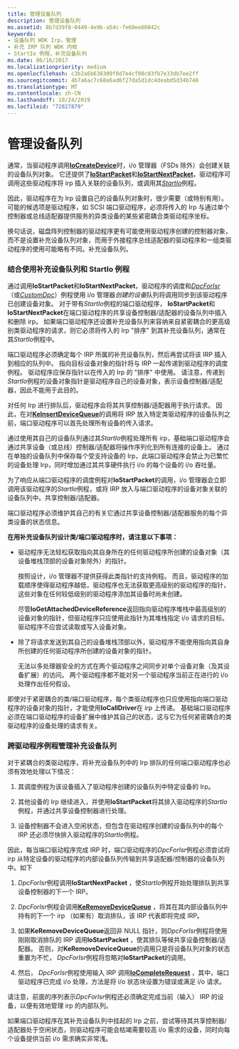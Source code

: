 ```yaml
---
title: 管理设备队列
description: 管理设备队列
ms.assetid: 8b7d39f8-0449-4e9b-a54c-fe60ee60842c
keywords:
- 设备队列 WDK Irp，管理
- 补充 IRP 队列 WDK 内核
- StartIo 例程，补充设备队列
ms.date: 06/16/2017
ms.localizationpriority: medium
ms.openlocfilehash: c3b2a6b638309f8d7e4cf08c03fb7e33db7ee2ff
ms.sourcegitcommit: 4b7a6ac7c68e6ad6f27da5d1dc4deabd5d34b748
ms.translationtype: MT
ms.contentlocale: zh-CN
ms.lasthandoff: 10/24/2019
ms.locfileid: "72827879"
---
```

# <a name="managing-device-queues"></a>管理设备队列





通常，当驱动程序调用[**IoCreateDevice**](https://docs.microsoft.com/windows-hardware/drivers/ddi/wdm/nf-wdm-iocreatedevice)时，i/o 管理器（FSDs 除外）会创建关联的设备队列对象。 它还提供了[**IoStartPacket**](https://docs.microsoft.com/windows-hardware/drivers/ddi/ntifs/nf-ntifs-iostartpacket)和[**IoStartNextPacket**](https://docs.microsoft.com/windows-hardware/drivers/ddi/ntifs/nf-ntifs-iostartnextpacket)，驱动程序可调用这些驱动程序将 irp 插入关联的设备队列，或调用其[*StartIo*](https://docs.microsoft.com/windows-hardware/drivers/ddi/wdm/nc-wdm-driver_startio)例程。

因此，驱动程序在为 Irp 设置自己的设备队列对象时，很少需要（或特别有用）。 可能的候选项是驱动程序，如 SCSI 端口驱动程序，必须将传入的 Irp 与通过单个控制器或总线适配器提供服务的异类设备的某些紧密耦合类驱动程序坐标。

换句话说，磁盘阵列控制器的驱动程序更有可能使用驱动程序创建的控制器对象，而不是设置补充设备队列对象，而用于外接程序总线适配器的驱动程序和一组类驱动程序的使用可能略有不同。补充设备队列。

### <a name="using-supplemental-device-queues-with-a-startio-routine"></a>结合使用补充设备队列和 StartIo 例程

通过调用**IoStartPacket**和**IoStartNextPacket**，驱动程序的调度和[*DpcForIsr*](https://docs.microsoft.com/windows-hardware/drivers/ddi/wdm/nc-wdm-io_dpc_routine) （或[*CustomDpc*](https://docs.microsoft.com/windows-hardware/drivers/ddi/wdm/nc-wdm-kdeferred_routine)）例程使用 i/o 管理器*创建的设备*队列将调用同步到该驱动程序已创建设备对象。 对于带有*StartIo*例程的端口驱动程序， **IoStartPacket**和**IoStartNextPacket**在端口驱动程序的共享设备控制器/适配器的设备队列中插入和删除 irp。 如果端口驱动程序还设置补充设备队列来容纳来自紧密耦合的更高级别类驱动程序的请求，则它必须将传入的 Irp "排序" 到其补充设备队列，通常在其*StartIo*例程中。

端口驱动程序必须确定每个 IRP 所属的补充设备队列，然后再尝试将该 IRP 插入到相应的队列中。 指向目标设备对象的指针将与 IRP 一起传递到驱动程序的调度例程。 驱动程序应保存指针以在传入的 Irp 的 "排序" 中使用。 请注意，传递到*StartIo*例程的设备对象指针是驱动程序自己的设备对象，表示设备控制器/适配器，因此不能用于此目的。

对任何 Irp 进行排队后，驱动程序会将其共享控制器/适配器用于执行请求。 因此，在对[**KeInsertDeviceQueue**](https://docs.microsoft.com/windows-hardware/drivers/ddi/wdm/nf-wdm-keinsertdevicequeue)的调用将 IRP 放入特定类驱动程序的设备队列之前，端口驱动程序可以首先处理所有设备的传入请求。

通过使用其自己的设备队列通过其*StartIo*例程处理所有 irp，基础端口驱动程序会通过共享设备（或总线）控制器/适配器将操作序列化到所有连接的设备上。 通过在单独的设备队列中保存每个受支持设备的 Irp，此端口驱动程序会禁止为已繁忙的设备处理 Irp，同时增加通过其共享硬件执行 i/o 的每个设备的 i/o 吞吐量。

为了响应从端口驱动程序的调度例程对**IoStartPacket**的调用，i/o 管理器会立即调用该驱动程序的*StartIo*例程，或将 IRP 放入与端口驱动程序的设备对象关联的设备队列中。共享控制器/适配器。

端口驱动程序必须维护其自己的有关它通过共享设备控制器/适配器服务的每个异类设备的状态信息。

**在用补充设备队列设计类/端口驱动程序时，请注意以下事项：**

-   驱动程序无法轻松获取指向其自身所在的任何驱动程序所创建的设备对象（其设备堆栈顶部的设备对象除外）的指针。

    按照设计，i/o 管理器不提供获得此类指针的支持例程。 而且，驱动程序的加载顺序使得驱动程序越低，驱动程序也无法获取更高级别的驱动程序的指针，这些对象在任何较低级别的驱动程序添加其设备时尚未创建。

    尽管**IoGetAttachedDeviceReference**返回指向驱动程序堆栈中最高级别的设备对象的指针，但驱动程序只应使用此指针为其堆栈指定 i/o 请求的目标。 驱动程序不应尝试读取或写入设备对象。

-   除了将请求发送到其自己的设备堆栈顶部以外，驱动程序不能使用指向其自身所创建的任何驱动程序所创建的设备对象的指针。

    无法以多处理器安全的方式在两个驱动程序之间同步对单个设备对象（及其设备扩展）的访问。 两个驱动程序都不能对另一个驱动程序当前正在进行的 i/o 处理作出任何假设。

即使对于紧密耦合的类/端口驱动程序，每个类驱动程序也只应使用指向端口驱动程序的设备对象的指针，才能使用**IoCallDriver**在 irp 上传递。 基础端口驱动程序必须在端口驱动程序的设备扩展中维护其自己的状态，这与它为任何紧密耦合的类驱动程序的设备处理的请求有关。

### <a name="managing-supplemental-device-queues-across-driver-routines"></a>跨驱动程序例程管理补充设备队列

对于紧耦合的类驱动程序，将补充设备队列中的 Irp 排队的任何端口驱动程序也必须有效地处理以下情况：

1.  其调度例程为该设备插入了驱动程序创建的设备队列中特定设备的 Irp。

2.  其他设备的 Irp 继续进入，并使用**IoStartPacket**将其排入驱动程序的*StartIo*例程，并通过共享设备控制器进行处理。

3.  设备控制器不会进入空闲状态，但包含在驱动程序创建的设备队列中的每个 IRP 还必须尽快排入驱动程序的*StartIo*例程。

因此，每当端口驱动程序完成 IRP 时，端口驱动程序的*DpcForIsr*例程必须尝试将 irp 从特定设备的驱动程序的内部设备队列传输到共享适配器/控制器的设备队列中。如下

1.  *DpcForIsr*例程调用**IoStartNextPacket** ，使*StartIo*例程开始处理排队到共享设备控制器的下一个 IRP。

2.  *DpcForIsr*例程会调用[**KeRemoveDeviceQueue**](https://docs.microsoft.com/windows-hardware/drivers/ddi/wdm/nf-wdm-keremovedevicequeue) ，将其在其内部设备队列中持有的下一个 irp （如果有）取消排队，该 IRP 代表即将完成 IRP。

3.  如果**KeRemoveDeviceQueue**返回非 NULL 指针，则*DpcForIsr*例程将使用刚刚取消排队的 IRP 调用**IoStartPacket** ，使其排队等候共享设备控制器/适配器。 否则，对**KeRemoveDeviceQueue**的调用只是将设备队列对象的状态重置为不忙， *DpcForIsr*例程将忽略对**IoStartPacket**的调用。

4.  然后， *DpcForIsr*例程使用输入 IRP 调用[**IoCompleteRequest**](https://docs.microsoft.com/windows-hardware/drivers/ddi/wdm/nf-wdm-iocompleterequest) ，其中，端口驱动程序已完成 i/o 处理，方法是将 i/o 状态块设置为错误或满足 i/o 请求。

请注意，前面的序列表示*DpcForIsr*例程还必须确定完成当前（输入） IRP 的设备，以便有效地管理 irp 的内部队列。

如果端口驱动程序在其补充设备队列中挂起的 Irp 之前，尝试等待其共享控制器/适配器处于空闲状态，则驱动程序可能会枯竭需要较高 i/o 需求的设备，同时向每个设备提供当前 i/o 需求确实非常浅。

 

 




